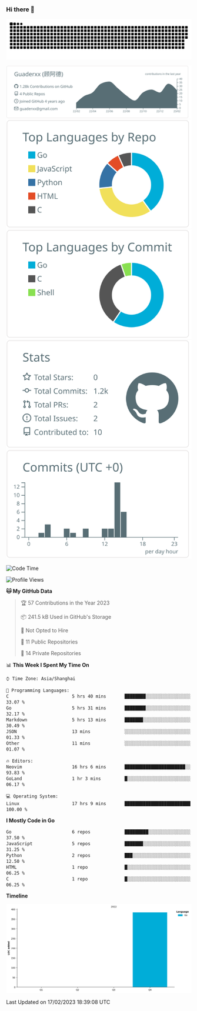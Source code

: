 ### Hi there 👋

<picture>
  <source media="(prefers-color-scheme: dark)" srcset="https://raw.githubusercontent.com/Guaderxx/Guaderxx/output/github-snake-dark.svg">
  <source media="(prefers-color-scheme: light)" srcset="https://raw.githubusercontent.com/Guaderxx/Guaderxx/output/github-snake.svg">
  <img alt="github-snake" src="https://raw.githubusercontent.com/Guaderxx/Guaderxx/output/github-snake.svg">
</picture>

<div align="center">


![](https://raw.githubusercontent.com/Guaderxx/Guaderxx/main/profile-summary-card-output/default/0-profile-details.svg)
![](https://raw.githubusercontent.com/Guaderxx/Guaderxx/main/profile-summary-card-output/default/1-repos-per-language.svg)
![](https://raw.githubusercontent.com/Guaderxx/Guaderxx/main/profile-summary-card-output/default/2-most-commit-language.svg)
![](https://raw.githubusercontent.com/Guaderxx/Guaderxx/main/profile-summary-card-output/default/3-stats.svg)
![](https://raw.githubusercontent.com/Guaderxx/Guaderxx/main/profile-summary-card-output/default/4-productive-time.svg)


</div>

<!--START_SECTION:waka-->
![Code Time](http://img.shields.io/badge/Code%20Time-36%20hrs%2048%20mins-blue)

![Profile Views](http://img.shields.io/badge/Profile%20Views-14-blue)

**🐱 My GitHub Data** 

> 🏆 57 Contributions in the Year 2023
 > 
> 📦 241.5 kB Used in GitHub's Storage 
 > 
> 🚫 Not Opted to Hire
 > 
> 📜 11 Public Repositories 
 > 
> 🔑 14 Private Repositories  
 > 
📊 **This Week I Spent My Time On** 

```text
⌚︎ Time Zone: Asia/Shanghai

💬 Programming Languages: 
C                        5 hrs 40 mins       ████████░░░░░░░░░░░░░░░░░   33.07 % 
Go                       5 hrs 31 mins       ████████░░░░░░░░░░░░░░░░░   32.17 % 
Markdown                 5 hrs 13 mins       ███████░░░░░░░░░░░░░░░░░░   30.49 % 
JSON                     13 mins             ░░░░░░░░░░░░░░░░░░░░░░░░░   01.33 % 
Other                    11 mins             ░░░░░░░░░░░░░░░░░░░░░░░░░   01.07 % 

🔥 Editors: 
Neovim                   16 hrs 6 mins       ███████████████████████░░   93.83 % 
GoLand                   1 hr 3 mins         █░░░░░░░░░░░░░░░░░░░░░░░░   06.17 % 

💻 Operating System: 
Linux                    17 hrs 9 mins       █████████████████████████   100.00 % 

```

**I Mostly Code in Go** 

```text
Go                       6 repos             █████████░░░░░░░░░░░░░░░░   37.50 % 
JavaScript               5 repos             ███████░░░░░░░░░░░░░░░░░░   31.25 % 
Python                   2 repos             ███░░░░░░░░░░░░░░░░░░░░░░   12.50 % 
HTML                     1 repo              █░░░░░░░░░░░░░░░░░░░░░░░░   06.25 % 
C                        1 repo              █░░░░░░░░░░░░░░░░░░░░░░░░   06.25 % 

```


**Timeline**

![Chart not found](https://raw.githubusercontent.com/Guaderxx/Guaderxx/main/charts/bar_graph.png) 


 Last Updated on 17/02/2023 18:39:08 UTC
<!--END_SECTION:waka-->
